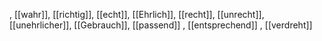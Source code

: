 , [[wahr]], [[richtig]], [[echt]], [[Ehrlich]], [[recht]], [[unrecht]], [[unehrlicher]], [[Gebrauch]], [[passend]]
, [[entsprechend]]
, [[verdreht]]